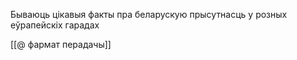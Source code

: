Бываюць цікавыя факты пра беларускую прысутнасць у розных еўрапейскіх гарадах

[[@ фармат перадачы]]
